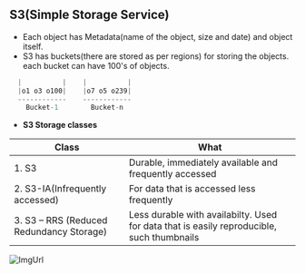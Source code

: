 ## S3(Simple Storage Service)
- Each object has Metadata(name of the object, size and date) and object itself.
- S3 has buckets(there are stored as per regions) for storing the objects. each bucket can have 100's of objects.
```c
  |          |    |          |
  |o1 o3 o100|    |o7 o5 o239|
  ------------    ------------
    Bucket-1        Bucket-n
```
- **S3 Storage classes**

|Class|What|
|---|---|
|1. S3|Durable, immediately available and frequently accessed|
|2. S3-IA(Infrequently accessed)|For data that is accessed less frequently|
|3. S3 – RRS (Reduced Redundancy Storage)| Less durable with availabilty. Used for data that is easily reproducible, such thumbnails|
      
![ImgUrl](https://i.ibb.co/q0xNcyW/s3.png)
